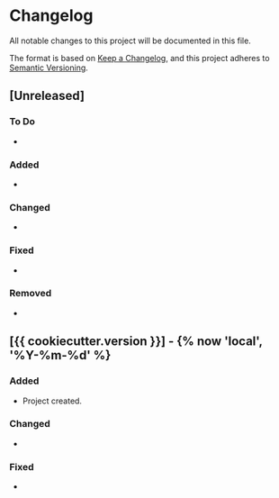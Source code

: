 # Changelog

All notable changes to this project will be documented in this file.

The format is based on [Keep a Changelog](https://keepachangelog.com/en/1.0.0/),
and this project adheres to [Semantic Versioning](https://semver.org/spec/v2.0.0.html).

## [Unreleased]

### To Do

-

### Added

-

### Changed

-

### Fixed

-

### Removed

-

## [**{{ cookiecutter.version }}**] - {% now 'local', '%Y-%m-%d' %}

### Added

- Project created.

### Changed

-

### Fixed

-
